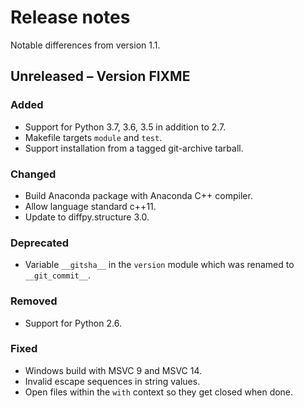 # Release notes

Notable differences from version 1.1.

## Unreleased – Version FIXME

### Added

- Support for Python 3.7, 3.6, 3.5 in addition to 2.7.
- Makefile targets `module` and `test`.
- Support installation from a tagged git-archive tarball.

### Changed

- Build Anaconda package with Anaconda C++ compiler.
- Allow language standard c++11.
- Update to diffpy.structure 3.0.

### Deprecated

- Variable `__gitsha__` in the `version` module which was renamed
  to `__git_commit__`.

### Removed

- Support for Python 2.6.

### Fixed

- Windows build with MSVC 9 and MSVC 14.
- Invalid escape sequences in string values.
- Open files within the `with` context so they get closed when done.
